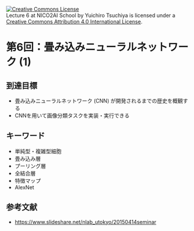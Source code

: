<a rel="license" href="http://creativecommons.org/licenses/by/4.0/"><img alt="Creative Commons License" style="border-width:0" src="https://i.creativecommons.org/l/by/4.0/88x31.png" /></a><br /><span xmlns:dct="http://purl.org/dc/terms/" property="dct:title">Lecture 6 at NICO2AI  School</span> by <span xmlns:cc="http://creativecommons.org/ns#" property="cc:attributionName">Yuichiro Tsuchiya</span> is licensed under a <a rel="license" href="http://creativecommons.org/licenses/by/4.0/">Creative Commons Attribution 4.0 International License</a>.

# 第6回：畳み込みニューラルネットワーク (1)

## 到達目標
* 畳み込みニューラルネットワーク (CNN) が開発されるまでの歴史を概観する
* CNNを用いて画像分類タスクを実装・実行できる

## キーワード
* 単純型・複雑型細胞
* 畳み込み層
* プーリング層
* 全結合層
* 特徴マップ
* AlexNet

## 参考文献
- https://www.slideshare.net/nlab_utokyo/20150414seminar
